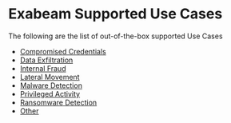 Exabeam Supported Use Cases
===========================

The following are the list of out-of-the-box supported Use Cases

* [Compromised Credentials](UseCases/usecase_compromised_credentials.md)
* [Data Exfiltration](UseCases/usecase_data_exfiltration.md)
* [Internal Fraud](UseCases/usecase_internal_fraud.md)
* [Lateral Movement](UseCases/usecase_lateral_movement.md)
* [Malware Detection](UseCases/usecase_malware_detection.md)
* [Privileged Activity](UseCases/usecase_privileged_activity.md)
* [Ransomware Detection](UseCases/usecase_ransomware_detection.md)
* [Other](UseCases/usecase_other.md)
